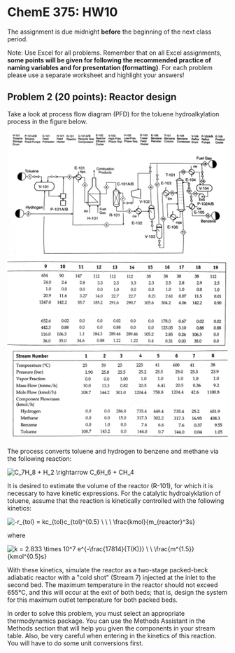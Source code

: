 # ChemE 375: HW10

The assignment is due midnight **before** the beginning of the next class period.

Note: Use Excel for all problems.  Remember that on all Excel assignments, **some points will be given for following the recommended practice of naming variables and for presentation (formatting)**.  For each problem please use a separate worksheet and highlight your answers!

## Problem 2 (20 points): Reactor design

Take a look at process flow diagram (PFD) for the toluene hydroalkylation process in the figure below.

<img src="https://github.com/uw-cheme375/HW10/raw/master/pfd.jpg">

<br>

<img src="https://github.com/uw-cheme375/HW10/raw/master/streamtable_1.jpg">

<br>

<img src="https://github.com/uw-cheme375/HW10/raw/master/streamtable_2.jpg">


The process converts toluene and hydrogen to benzene and methane via the following reaction:

<img src="https://latex.codecogs.com/gif.latex?C_7H_8&space;&plus;&space;H_2&space;\rightarrow&space;C_6H_6&space;&plus;&space;CH_4" title="C_7H_8 + H_2 \rightarrow C_6H_6 + CH_4" />

It is desired to estimate the volume of the reactor (R-101), for which it is necessary to have kinetic expressions. For the catalytic hydroalyklation of toluene, assume that the reaction is kinetically controlled with the following kinetics:

<img src="https://latex.codecogs.com/gif.latex?-r_{tol}&space;=&space;kc_{tol}c_{tol}^{0.5}&space;\&space;\&space;\&space;\frac{kmol}{m_{reactor}^3s}" title="-r_{tol} = kc_{tol}c_{tol}^{0.5} \ \ \ \frac{kmol}{m_{reactor}^3s}" />

where

<img src="https://latex.codecogs.com/gif.latex?k&space;=&space;2.833&space;\times&space;10^7&space;e^{-\frac{17814}{T(K)}}&space;\&space;\&space;\frac{m^{1.5}}{kmol^{0.5}s}" title="k = 2.833 \times 10^7 e^{-\frac{17814}{T(K)}} \ \ \frac{m^{1.5}}{kmol^{0.5}s}" />

With these kinetics, simulate the reactor as a two-stage packed-beck adiabatic reactor with a "cold shot" (Stream 7) injected at the inlet to the second bed. The maximum temperature in the reactor should not exceed 655°C, and this will occur at the exit of both beds; that is, design the system for this maximum outlet temperature for both packed beds.

In order to solve this problem, you must select an appropriate thermodynamics package. You can use the Methods Assistant in the Methods section that will help you given the components in your stream table. Also, be very careful when entering in the kinetics of this reaction. You will have to do some unit conversions first.

